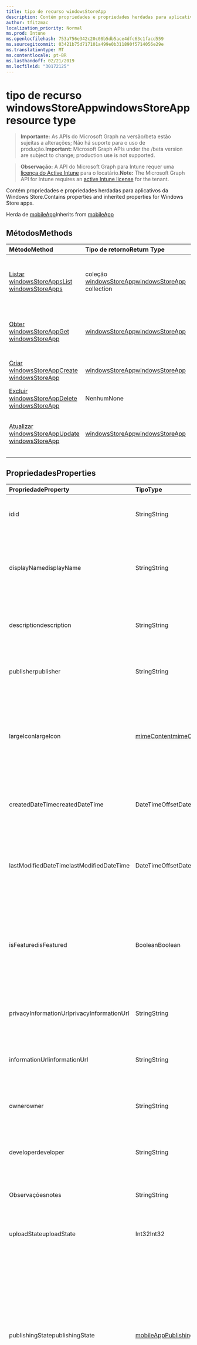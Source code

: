 ```yaml
---
title: tipo de recurso windowsStoreApp
description: Contém propriedades e propriedades herdadas para aplicativos da Windows Store.
author: tfitzmac
localization_priority: Normal
ms.prod: Intune
ms.openlocfilehash: 753a756e342c20c08b5db5ace4dfc63c1facd559
ms.sourcegitcommit: 03421b75d717101a499e0b311890f5714056e29e
ms.translationtype: MT
ms.contentlocale: pt-BR
ms.lasthandoff: 02/21/2019
ms.locfileid: "30172125"
---
```

# <a name="windowsstoreapp-resource-type"></a><span data-ttu-id="15b1f-103">tipo de recurso windowsStoreApp</span><span class="sxs-lookup"><span data-stu-id="15b1f-103">windowsStoreApp resource type</span></span>

> <span data-ttu-id="15b1f-104">**Importante:** As APIs do Microsoft Graph na versão/beta estão sujeitas a alterações; Não há suporte para o uso de produção.</span><span class="sxs-lookup"><span data-stu-id="15b1f-104">**Important:** Microsoft Graph APIs under the /beta version are subject to change; production use is not supported.</span></span>

> <span data-ttu-id="15b1f-105">**Observação:** A API do Microsoft Graph para Intune requer uma [licença do Active Intune](https://go.microsoft.com/fwlink/?linkid=839381) para o locatário.</span><span class="sxs-lookup"><span data-stu-id="15b1f-105">**Note:** The Microsoft Graph API for Intune requires an [active Intune license](https://go.microsoft.com/fwlink/?linkid=839381) for the tenant.</span></span>

<span data-ttu-id="15b1f-106">Contém propriedades e propriedades herdadas para aplicativos da Windows Store.</span><span class="sxs-lookup"><span data-stu-id="15b1f-106">Contains properties and inherited properties for Windows Store apps.</span></span>


<span data-ttu-id="15b1f-107">Herda de [mobileApp](../resources/intune-apps-mobileapp.md)</span><span class="sxs-lookup"><span data-stu-id="15b1f-107">Inherits from [mobileApp](../resources/intune-apps-mobileapp.md)</span></span>

## <a name="methods"></a><span data-ttu-id="15b1f-108">Métodos</span><span class="sxs-lookup"><span data-stu-id="15b1f-108">Methods</span></span>
|<span data-ttu-id="15b1f-109">Método</span><span class="sxs-lookup"><span data-stu-id="15b1f-109">Method</span></span>|<span data-ttu-id="15b1f-110">Tipo de retorno</span><span class="sxs-lookup"><span data-stu-id="15b1f-110">Return Type</span></span>|<span data-ttu-id="15b1f-111">Descrição</span><span class="sxs-lookup"><span data-stu-id="15b1f-111">Description</span></span>|
|:---|:---|:---|
|[<span data-ttu-id="15b1f-112">Listar windowsStoreApps</span><span class="sxs-lookup"><span data-stu-id="15b1f-112">List windowsStoreApps</span></span>](../api/intune-apps-windowsstoreapp-list.md)|<span data-ttu-id="15b1f-113">coleção [windowsStoreApp](../resources/intune-apps-windowsstoreapp.md)</span><span class="sxs-lookup"><span data-stu-id="15b1f-113">[windowsStoreApp](../resources/intune-apps-windowsstoreapp.md) collection</span></span>|<span data-ttu-id="15b1f-114">Listar Propriedades e relações dos objetos [windowsStoreApp](../resources/intune-apps-windowsstoreapp.md) .</span><span class="sxs-lookup"><span data-stu-id="15b1f-114">List properties and relationships of the [windowsStoreApp](../resources/intune-apps-windowsstoreapp.md) objects.</span></span>|
|[<span data-ttu-id="15b1f-115">Obter windowsStoreApp</span><span class="sxs-lookup"><span data-stu-id="15b1f-115">Get windowsStoreApp</span></span>](../api/intune-apps-windowsstoreapp-get.md)|[<span data-ttu-id="15b1f-116">windowsStoreApp</span><span class="sxs-lookup"><span data-stu-id="15b1f-116">windowsStoreApp</span></span>](../resources/intune-apps-windowsstoreapp.md)|<span data-ttu-id="15b1f-117">Leia as propriedades e as relações do objeto [windowsStoreApp](../resources/intune-apps-windowsstoreapp.md) .</span><span class="sxs-lookup"><span data-stu-id="15b1f-117">Read properties and relationships of the [windowsStoreApp](../resources/intune-apps-windowsstoreapp.md) object.</span></span>|
|[<span data-ttu-id="15b1f-118">Criar windowsStoreApp</span><span class="sxs-lookup"><span data-stu-id="15b1f-118">Create windowsStoreApp</span></span>](../api/intune-apps-windowsstoreapp-create.md)|[<span data-ttu-id="15b1f-119">windowsStoreApp</span><span class="sxs-lookup"><span data-stu-id="15b1f-119">windowsStoreApp</span></span>](../resources/intune-apps-windowsstoreapp.md)|<span data-ttu-id="15b1f-120">Criar um novo objeto [windowsStoreApp](../resources/intune-apps-windowsstoreapp.md) .</span><span class="sxs-lookup"><span data-stu-id="15b1f-120">Create a new [windowsStoreApp](../resources/intune-apps-windowsstoreapp.md) object.</span></span>|
|[<span data-ttu-id="15b1f-121">Excluir windowsStoreApp</span><span class="sxs-lookup"><span data-stu-id="15b1f-121">Delete windowsStoreApp</span></span>](../api/intune-apps-windowsstoreapp-delete.md)|<span data-ttu-id="15b1f-122">Nenhum</span><span class="sxs-lookup"><span data-stu-id="15b1f-122">None</span></span>|<span data-ttu-id="15b1f-123">Exclui [windowsStoreApp](../resources/intune-apps-windowsstoreapp.md).</span><span class="sxs-lookup"><span data-stu-id="15b1f-123">Deletes a [windowsStoreApp](../resources/intune-apps-windowsstoreapp.md).</span></span>|
|[<span data-ttu-id="15b1f-124">Atualizar windowsStoreApp</span><span class="sxs-lookup"><span data-stu-id="15b1f-124">Update windowsStoreApp</span></span>](../api/intune-apps-windowsstoreapp-update.md)|[<span data-ttu-id="15b1f-125">windowsStoreApp</span><span class="sxs-lookup"><span data-stu-id="15b1f-125">windowsStoreApp</span></span>](../resources/intune-apps-windowsstoreapp.md)|<span data-ttu-id="15b1f-126">Atualiza as propriedades de um objeto [windowsStoreApp](../resources/intune-apps-windowsstoreapp.md) .</span><span class="sxs-lookup"><span data-stu-id="15b1f-126">Update the properties of a [windowsStoreApp](../resources/intune-apps-windowsstoreapp.md) object.</span></span>|

## <a name="properties"></a><span data-ttu-id="15b1f-127">Propriedades</span><span class="sxs-lookup"><span data-stu-id="15b1f-127">Properties</span></span>
|<span data-ttu-id="15b1f-128">Propriedade</span><span class="sxs-lookup"><span data-stu-id="15b1f-128">Property</span></span>|<span data-ttu-id="15b1f-129">Tipo</span><span class="sxs-lookup"><span data-stu-id="15b1f-129">Type</span></span>|<span data-ttu-id="15b1f-130">Descrição</span><span class="sxs-lookup"><span data-stu-id="15b1f-130">Description</span></span>|
|:---|:---|:---|
|<span data-ttu-id="15b1f-131">id</span><span class="sxs-lookup"><span data-stu-id="15b1f-131">id</span></span>|<span data-ttu-id="15b1f-132">String</span><span class="sxs-lookup"><span data-stu-id="15b1f-132">String</span></span>|<span data-ttu-id="15b1f-133">Chave da entidade.</span><span class="sxs-lookup"><span data-stu-id="15b1f-133">Key of the entity.</span></span> <span data-ttu-id="15b1f-134">Herdado de [mobileApp](../resources/intune-apps-mobileapp.md)</span><span class="sxs-lookup"><span data-stu-id="15b1f-134">Inherited from [mobileApp](../resources/intune-apps-mobileapp.md)</span></span>|
|<span data-ttu-id="15b1f-135">displayName</span><span class="sxs-lookup"><span data-stu-id="15b1f-135">displayName</span></span>|<span data-ttu-id="15b1f-136">String</span><span class="sxs-lookup"><span data-stu-id="15b1f-136">String</span></span>|<span data-ttu-id="15b1f-137">O título do aplicativo importado ou definido pelo administrador.</span><span class="sxs-lookup"><span data-stu-id="15b1f-137">The admin provided or imported title of the app.</span></span> <span data-ttu-id="15b1f-138">Herdado de [mobileApp](../resources/intune-apps-mobileapp.md)</span><span class="sxs-lookup"><span data-stu-id="15b1f-138">Inherited from [mobileApp](../resources/intune-apps-mobileapp.md)</span></span>|
|<span data-ttu-id="15b1f-139">description</span><span class="sxs-lookup"><span data-stu-id="15b1f-139">description</span></span>|<span data-ttu-id="15b1f-140">String</span><span class="sxs-lookup"><span data-stu-id="15b1f-140">String</span></span>|<span data-ttu-id="15b1f-141">A descrição do aplicativo.</span><span class="sxs-lookup"><span data-stu-id="15b1f-141">The description of the app.</span></span> <span data-ttu-id="15b1f-142">Herdado de [mobileApp](../resources/intune-apps-mobileapp.md)</span><span class="sxs-lookup"><span data-stu-id="15b1f-142">Inherited from [mobileApp](../resources/intune-apps-mobileapp.md)</span></span>|
|<span data-ttu-id="15b1f-143">publisher</span><span class="sxs-lookup"><span data-stu-id="15b1f-143">publisher</span></span>|<span data-ttu-id="15b1f-144">String</span><span class="sxs-lookup"><span data-stu-id="15b1f-144">String</span></span>|<span data-ttu-id="15b1f-145">O publicador do aplicativo.</span><span class="sxs-lookup"><span data-stu-id="15b1f-145">The publisher of the app.</span></span> <span data-ttu-id="15b1f-146">Herdado de [mobileApp](../resources/intune-apps-mobileapp.md)</span><span class="sxs-lookup"><span data-stu-id="15b1f-146">Inherited from [mobileApp](../resources/intune-apps-mobileapp.md)</span></span>|
|<span data-ttu-id="15b1f-147">largeIcon</span><span class="sxs-lookup"><span data-stu-id="15b1f-147">largeIcon</span></span>|[<span data-ttu-id="15b1f-148">mimeContent</span><span class="sxs-lookup"><span data-stu-id="15b1f-148">mimeContent</span></span>](../resources/intune-shared-mimecontent.md)|<span data-ttu-id="15b1f-149">O ícone grande, a ser exibido nos detalhes do aplicativo e usado para o carregamento do ícone.</span><span class="sxs-lookup"><span data-stu-id="15b1f-149">The large icon, to be displayed in the app details and used for upload of the icon.</span></span> <span data-ttu-id="15b1f-150">Herdado de [mobileApp](../resources/intune-apps-mobileapp.md)</span><span class="sxs-lookup"><span data-stu-id="15b1f-150">Inherited from [mobileApp](../resources/intune-apps-mobileapp.md)</span></span>|
|<span data-ttu-id="15b1f-151">createdDateTime</span><span class="sxs-lookup"><span data-stu-id="15b1f-151">createdDateTime</span></span>|<span data-ttu-id="15b1f-152">DateTimeOffset</span><span class="sxs-lookup"><span data-stu-id="15b1f-152">DateTimeOffset</span></span>|<span data-ttu-id="15b1f-153">A data e a hora da criação do aplicativo.</span><span class="sxs-lookup"><span data-stu-id="15b1f-153">The date and time the app was created.</span></span> <span data-ttu-id="15b1f-154">Herdado de [mobileApp](../resources/intune-apps-mobileapp.md)</span><span class="sxs-lookup"><span data-stu-id="15b1f-154">Inherited from [mobileApp](../resources/intune-apps-mobileapp.md)</span></span>|
|<span data-ttu-id="15b1f-155">lastModifiedDateTime</span><span class="sxs-lookup"><span data-stu-id="15b1f-155">lastModifiedDateTime</span></span>|<span data-ttu-id="15b1f-156">DateTimeOffset</span><span class="sxs-lookup"><span data-stu-id="15b1f-156">DateTimeOffset</span></span>|<span data-ttu-id="15b1f-157">A data e a hora que o aplicativo foi modificado pela última vez.</span><span class="sxs-lookup"><span data-stu-id="15b1f-157">The date and time the app was last modified.</span></span> <span data-ttu-id="15b1f-158">Herdado de [mobileApp](../resources/intune-apps-mobileapp.md)</span><span class="sxs-lookup"><span data-stu-id="15b1f-158">Inherited from [mobileApp](../resources/intune-apps-mobileapp.md)</span></span>|
|<span data-ttu-id="15b1f-159">isFeatured</span><span class="sxs-lookup"><span data-stu-id="15b1f-159">isFeatured</span></span>|<span data-ttu-id="15b1f-160">Boolean</span><span class="sxs-lookup"><span data-stu-id="15b1f-160">Boolean</span></span>|<span data-ttu-id="15b1f-161">O valor que indica se o aplicativo está marcado como em destaque pelo administrador. Herdado de [mobileApp](../resources/intune-apps-mobileapp.md)</span><span class="sxs-lookup"><span data-stu-id="15b1f-161">The value indicating whether the app is marked as featured by the admin. Inherited from [mobileApp](../resources/intune-apps-mobileapp.md)</span></span>|
|<span data-ttu-id="15b1f-162">privacyInformationUrl</span><span class="sxs-lookup"><span data-stu-id="15b1f-162">privacyInformationUrl</span></span>|<span data-ttu-id="15b1f-163">String</span><span class="sxs-lookup"><span data-stu-id="15b1f-163">String</span></span>|<span data-ttu-id="15b1f-164">A URL da declaração de privacidade.</span><span class="sxs-lookup"><span data-stu-id="15b1f-164">The privacy statement Url.</span></span> <span data-ttu-id="15b1f-165">Herdado de [mobileApp](../resources/intune-apps-mobileapp.md)</span><span class="sxs-lookup"><span data-stu-id="15b1f-165">Inherited from [mobileApp](../resources/intune-apps-mobileapp.md)</span></span>|
|<span data-ttu-id="15b1f-166">informationUrl</span><span class="sxs-lookup"><span data-stu-id="15b1f-166">informationUrl</span></span>|<span data-ttu-id="15b1f-167">String</span><span class="sxs-lookup"><span data-stu-id="15b1f-167">String</span></span>|<span data-ttu-id="15b1f-168">A URL de informações adicionais.</span><span class="sxs-lookup"><span data-stu-id="15b1f-168">The more information Url.</span></span> <span data-ttu-id="15b1f-169">Herdado de [mobileApp](../resources/intune-apps-mobileapp.md)</span><span class="sxs-lookup"><span data-stu-id="15b1f-169">Inherited from [mobileApp](../resources/intune-apps-mobileapp.md)</span></span>|
|<span data-ttu-id="15b1f-170">owner</span><span class="sxs-lookup"><span data-stu-id="15b1f-170">owner</span></span>|<span data-ttu-id="15b1f-171">String</span><span class="sxs-lookup"><span data-stu-id="15b1f-171">String</span></span>|<span data-ttu-id="15b1f-172">O proprietário do conteúdo.</span><span class="sxs-lookup"><span data-stu-id="15b1f-172">The owner of the app.</span></span> <span data-ttu-id="15b1f-173">Herdado de [mobileApp](../resources/intune-apps-mobileapp.md)</span><span class="sxs-lookup"><span data-stu-id="15b1f-173">Inherited from [mobileApp](../resources/intune-apps-mobileapp.md)</span></span>|
|<span data-ttu-id="15b1f-174">developer</span><span class="sxs-lookup"><span data-stu-id="15b1f-174">developer</span></span>|<span data-ttu-id="15b1f-175">String</span><span class="sxs-lookup"><span data-stu-id="15b1f-175">String</span></span>|<span data-ttu-id="15b1f-176">O desenvolvedor do aplicativo.</span><span class="sxs-lookup"><span data-stu-id="15b1f-176">The developer of the app.</span></span> <span data-ttu-id="15b1f-177">Herdado de [mobileApp](../resources/intune-apps-mobileapp.md)</span><span class="sxs-lookup"><span data-stu-id="15b1f-177">Inherited from [mobileApp](../resources/intune-apps-mobileapp.md)</span></span>|
|<span data-ttu-id="15b1f-178">Observações</span><span class="sxs-lookup"><span data-stu-id="15b1f-178">notes</span></span>|<span data-ttu-id="15b1f-179">String</span><span class="sxs-lookup"><span data-stu-id="15b1f-179">String</span></span>|<span data-ttu-id="15b1f-180">Anotações para o aplicativo.</span><span class="sxs-lookup"><span data-stu-id="15b1f-180">Notes for the app.</span></span> <span data-ttu-id="15b1f-181">Herdado de [mobileApp](../resources/intune-apps-mobileapp.md)</span><span class="sxs-lookup"><span data-stu-id="15b1f-181">Inherited from [mobileApp](../resources/intune-apps-mobileapp.md)</span></span>|
|<span data-ttu-id="15b1f-182">uploadState</span><span class="sxs-lookup"><span data-stu-id="15b1f-182">uploadState</span></span>|<span data-ttu-id="15b1f-183">Int32</span><span class="sxs-lookup"><span data-stu-id="15b1f-183">Int32</span></span>|<span data-ttu-id="15b1f-184">O estado de upload.</span><span class="sxs-lookup"><span data-stu-id="15b1f-184">The upload state.</span></span> <span data-ttu-id="15b1f-185">Herdado de [mobileApp](../resources/intune-apps-mobileapp.md)</span><span class="sxs-lookup"><span data-stu-id="15b1f-185">Inherited from [mobileApp](../resources/intune-apps-mobileapp.md)</span></span>|
|<span data-ttu-id="15b1f-186">publishingState</span><span class="sxs-lookup"><span data-stu-id="15b1f-186">publishingState</span></span>|[<span data-ttu-id="15b1f-187">mobileAppPublishingState</span><span class="sxs-lookup"><span data-stu-id="15b1f-187">mobileAppPublishingState</span></span>](../resources/intune-apps-mobileapppublishingstate.md)|<span data-ttu-id="15b1f-188">O estado de publicação para o aplicativo.</span><span class="sxs-lookup"><span data-stu-id="15b1f-188">The publishing state for the app.</span></span> <span data-ttu-id="15b1f-189">O aplicativo não pode ser assinado, a menos que ele seja publicado.</span><span class="sxs-lookup"><span data-stu-id="15b1f-189">The app cannot be assigned unless the app is published.</span></span> <span data-ttu-id="15b1f-190">Herdado de [mobileApp](../resources/intune-apps-mobileapp.md).</span><span class="sxs-lookup"><span data-stu-id="15b1f-190">Inherited from [mobileApp](../resources/intune-apps-mobileapp.md).</span></span> <span data-ttu-id="15b1f-191">Os valores possíveis são: `notPublished`, `processing`, `published`.</span><span class="sxs-lookup"><span data-stu-id="15b1f-191">Possible values are: `notPublished`, `processing`, `published`.</span></span>|
|<span data-ttu-id="15b1f-192">isAssigned</span><span class="sxs-lookup"><span data-stu-id="15b1f-192">isAssigned</span></span>|<span data-ttu-id="15b1f-193">Boolean</span><span class="sxs-lookup"><span data-stu-id="15b1f-193">Boolean</span></span>|<span data-ttu-id="15b1f-194">O valor que indica se o aplicativo é atribuído a pelo menos um grupo.</span><span class="sxs-lookup"><span data-stu-id="15b1f-194">The value indicating whether the app is assigned to at least one group.</span></span> <span data-ttu-id="15b1f-195">Herdado de [mobileApp](../resources/intune-apps-mobileapp.md)</span><span class="sxs-lookup"><span data-stu-id="15b1f-195">Inherited from [mobileApp](../resources/intune-apps-mobileapp.md)</span></span>|
|<span data-ttu-id="15b1f-196">roleScopeTagIds</span><span class="sxs-lookup"><span data-stu-id="15b1f-196">roleScopeTagIds</span></span>|<span data-ttu-id="15b1f-197">Coleção de cadeias de caracteres</span><span class="sxs-lookup"><span data-stu-id="15b1f-197">String collection</span></span>|<span data-ttu-id="15b1f-198">Lista de IDs de marca de escopo para este aplicativo móvel.</span><span class="sxs-lookup"><span data-stu-id="15b1f-198">List of scope tag ids for this mobile app.</span></span> <span data-ttu-id="15b1f-199">Herdado de [mobileApp](../resources/intune-apps-mobileapp.md)</span><span class="sxs-lookup"><span data-stu-id="15b1f-199">Inherited from [mobileApp](../resources/intune-apps-mobileapp.md)</span></span>|
|<span data-ttu-id="15b1f-200">appStoreUrl</span><span class="sxs-lookup"><span data-stu-id="15b1f-200">appStoreUrl</span></span>|<span data-ttu-id="15b1f-201">String</span><span class="sxs-lookup"><span data-stu-id="15b1f-201">String</span></span>|<span data-ttu-id="15b1f-202">A URL da loja de aplicativos do Windows.</span><span class="sxs-lookup"><span data-stu-id="15b1f-202">The Windows app store URL.</span></span>|

## <a name="relationships"></a><span data-ttu-id="15b1f-203">Relações</span><span class="sxs-lookup"><span data-stu-id="15b1f-203">Relationships</span></span>
|<span data-ttu-id="15b1f-204">Relação</span><span class="sxs-lookup"><span data-stu-id="15b1f-204">Relationship</span></span>|<span data-ttu-id="15b1f-205">Tipo</span><span class="sxs-lookup"><span data-stu-id="15b1f-205">Type</span></span>|<span data-ttu-id="15b1f-206">Descrição</span><span class="sxs-lookup"><span data-stu-id="15b1f-206">Description</span></span>|
|:---|:---|:---|
|<span data-ttu-id="15b1f-207">categories</span><span class="sxs-lookup"><span data-stu-id="15b1f-207">categories</span></span>|<span data-ttu-id="15b1f-208">Coleção [mobileAppCategory](../resources/intune-apps-mobileappcategory.md)</span><span class="sxs-lookup"><span data-stu-id="15b1f-208">[mobileAppCategory](../resources/intune-apps-mobileappcategory.md) collection</span></span>|<span data-ttu-id="15b1f-209">A lista de categorias para este aplicativo.</span><span class="sxs-lookup"><span data-stu-id="15b1f-209">The list of categories for this app.</span></span> <span data-ttu-id="15b1f-210">Herdado de [mobileApp](../resources/intune-apps-mobileapp.md)</span><span class="sxs-lookup"><span data-stu-id="15b1f-210">Inherited from [mobileApp](../resources/intune-apps-mobileapp.md)</span></span>|
|<span data-ttu-id="15b1f-211">assignments</span><span class="sxs-lookup"><span data-stu-id="15b1f-211">assignments</span></span>|<span data-ttu-id="15b1f-212">Coleção [mobileAppAssignment](../resources/intune-apps-mobileappassignment.md)</span><span class="sxs-lookup"><span data-stu-id="15b1f-212">[mobileAppAssignment](../resources/intune-apps-mobileappassignment.md) collection</span></span>|<span data-ttu-id="15b1f-213">A lista de atribuições de grupo para esse aplicativo móvel.</span><span class="sxs-lookup"><span data-stu-id="15b1f-213">The list of group assignments for this mobile app.</span></span> <span data-ttu-id="15b1f-214">Herdado de [mobileApp](../resources/intune-apps-mobileapp.md)</span><span class="sxs-lookup"><span data-stu-id="15b1f-214">Inherited from [mobileApp](../resources/intune-apps-mobileapp.md)</span></span>|
|<span data-ttu-id="15b1f-215">installSummary</span><span class="sxs-lookup"><span data-stu-id="15b1f-215">installSummary</span></span>|[<span data-ttu-id="15b1f-216">mobileAppInstallSummary</span><span class="sxs-lookup"><span data-stu-id="15b1f-216">mobileAppInstallSummary</span></span>](../resources/intune-apps-mobileappinstallsummary.md)|<span data-ttu-id="15b1f-217">Resumo de instalação do aplicativo móvel.</span><span class="sxs-lookup"><span data-stu-id="15b1f-217">Mobile App Install Summary.</span></span> <span data-ttu-id="15b1f-218">Herdado de [mobileApp](../resources/intune-apps-mobileapp.md)</span><span class="sxs-lookup"><span data-stu-id="15b1f-218">Inherited from [mobileApp](../resources/intune-apps-mobileapp.md)</span></span>|
|<span data-ttu-id="15b1f-219">deviceStatuses</span><span class="sxs-lookup"><span data-stu-id="15b1f-219">deviceStatuses</span></span>|<span data-ttu-id="15b1f-220">coleção [mobileAppInstallStatus](../resources/intune-apps-mobileappinstallstatus.md)</span><span class="sxs-lookup"><span data-stu-id="15b1f-220">[mobileAppInstallStatus](../resources/intune-apps-mobileappinstallstatus.md) collection</span></span>|<span data-ttu-id="15b1f-221">A lista de Estados de instalação para este aplicativo móvel.</span><span class="sxs-lookup"><span data-stu-id="15b1f-221">The list of installation states for this mobile app.</span></span> <span data-ttu-id="15b1f-222">Herdado de [mobileApp](../resources/intune-apps-mobileapp.md)</span><span class="sxs-lookup"><span data-stu-id="15b1f-222">Inherited from [mobileApp](../resources/intune-apps-mobileapp.md)</span></span>|
|<span data-ttu-id="15b1f-223">userStatuses</span><span class="sxs-lookup"><span data-stu-id="15b1f-223">userStatuses</span></span>|<span data-ttu-id="15b1f-224">coleção [userAppInstallStatus](../resources/intune-apps-userappinstallstatus.md)</span><span class="sxs-lookup"><span data-stu-id="15b1f-224">[userAppInstallStatus](../resources/intune-apps-userappinstallstatus.md) collection</span></span>|<span data-ttu-id="15b1f-225">A lista de Estados de instalação para este aplicativo móvel.</span><span class="sxs-lookup"><span data-stu-id="15b1f-225">The list of installation states for this mobile app.</span></span> <span data-ttu-id="15b1f-226">Herdado de [mobileApp](../resources/intune-apps-mobileapp.md)</span><span class="sxs-lookup"><span data-stu-id="15b1f-226">Inherited from [mobileApp](../resources/intune-apps-mobileapp.md)</span></span>|

## <a name="json-representation"></a><span data-ttu-id="15b1f-227">Representação JSON</span><span class="sxs-lookup"><span data-stu-id="15b1f-227">JSON Representation</span></span>
<span data-ttu-id="15b1f-228">Veja a seguir uma representação JSON do recurso.</span><span class="sxs-lookup"><span data-stu-id="15b1f-228">Here is a JSON representation of the resource.</span></span>
<!-- {
  "blockType": "resource",
  "keyProperty": "id",
  "@odata.type": "microsoft.graph.windowsStoreApp"
}
-->
``` json
{
  "@odata.type": "#microsoft.graph.windowsStoreApp",
  "id": "String (identifier)",
  "displayName": "String",
  "description": "String",
  "publisher": "String",
  "largeIcon": {
    "@odata.type": "microsoft.graph.mimeContent",
    "type": "String",
    "value": "binary"
  },
  "createdDateTime": "String (timestamp)",
  "lastModifiedDateTime": "String (timestamp)",
  "isFeatured": true,
  "privacyInformationUrl": "String",
  "informationUrl": "String",
  "owner": "String",
  "developer": "String",
  "notes": "String",
  "uploadState": 1024,
  "publishingState": "String",
  "isAssigned": true,
  "roleScopeTagIds": [
    "String"
  ],
  "appStoreUrl": "String"
}
```




